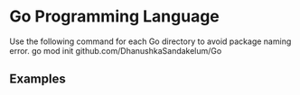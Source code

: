 # Go Programming Language

Use the following command for each Go directory to avoid package naming error.
go mod init github.com/DhanushkaSandakelum/Go

## Examples
